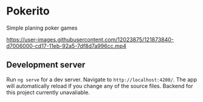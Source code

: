 # Pokerito
Simple planing poker games

https://user-images.githubusercontent.com/12023875/121873840-d7006000-cd17-11eb-92a5-7df8d7a996cc.mp4

## Development server

Run `ng serve` for a dev server. Navigate to `http://localhost:4200/`. The app will automatically reload if you change any of the source files.
Backend for this project currently unavaliable.
